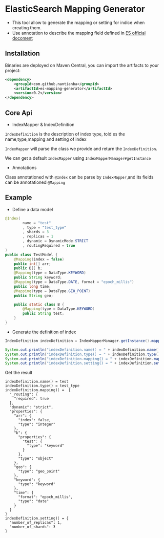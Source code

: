 # ElasticSearch Mapping Generator 

- This tool allow to generate the mapping or setting for indice when creating them.
- Use annotation to describe the mapping field defined in [ES official docoment](https://www.elastic.co/guide/en/elasticsearch/reference/current/mapping.html)

## Installation
Binaries are deployed on Maven Central, you can import the artifacts to your project:

```xml
<dependency>
    <groupId>com.github.nantianba</groupId>
    <artifactId>es-mapping-generator</artifactId>
    <version>0.2</version>
</dependency>
```
## Core Api
- IndexMapper & IndexDefinition

`IndexDefinition` is the description of index type, told es the name,type,mapping and setting of index 

`IndexMapper` will parse the class we provide and return the `IndexDefinition`.

We can get a default `IndexMapper` using `IndexMapperManager#getInstance`
- Annotations

Class annotationed with `@Index` can be parse by `IndexMapper`,and its fields can be annotationed `@Mapping`

## Example
- Define a data model
```java
@Index(
        name = "test"
        , type = "test_type"
        , shards = 3
        , replicas = 1
        , dynamic = DynamicMode.STRICT
        , routingRequired = true
)
public class TestModel {
    @Mapping(index = false)
    public int[] arr;
    public B[] b;
    @Mapping(type = DataType.KEYWORD)
    public String keyword;
    @Mapping(type = DataType.DATE, format = "epoch_millis")
    public long time;
    @Mapping(type = DataType.GEO_POINT)
    public String geo;

    public static class B {
        @Mapping(type = DataType.KEYWORD)
        public String test;
    }
}
```
- Generate the definition of index
```java
IndexDefinition indexDefinition = IndexMapperManager.getInstance().mapping(TestModel.class);

System.out.println("indexDefinition.name() = " + indexDefinition.name());
System.out.println("indexDefinition.type() = " + indexDefinition.type());
System.out.println("indexDefinition.mapping() = " + indexDefinition.mapping());
System.out.println("indexDefinition.setting() = " + indexDefinition.setting());
```
Get the result 
```
indexDefinition.name() = test
indexDefinition.type() = test_type
indexDefinition.mapping() =  {
  "_routing": {
    "required": true
  },
  "dynamic": "strict",
  "properties": {
    "arr": {
      "index": false,
      "type": "integer"
    },
    "b": {
      "properties": {
        "test": {
          "type": "keyword"
        }
      },
      "type": "object"
    },
    "geo": {
      "type": "geo_point"
    },
    "keyword": {
      "type": "keyword"
    },
    "time": {
      "format": "epoch_millis",
      "type": "date"
    }
  }
}
indexDefinition.setting() = {
  "number_of_replicas": 1,
  "number_of_shards": 3
}

```
